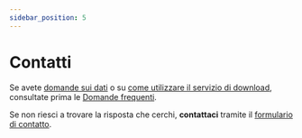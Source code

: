 ```yaml
---
sidebar_position: 5
---
```


# Contatti

Se avete [domande sui dati](/a-data-groundbased) o su [come utilizzare il servizio di download](/general/download), consultate prima le [Domande frequenti](/general/faq). 

Se non riesci a trovare la risposta che cerchi, **contattaci** tramite il [formulario di contatto](https://www.meteosvizzera.admin.ch/chi-siamo/contatto/formulario-di-contatto.html).
